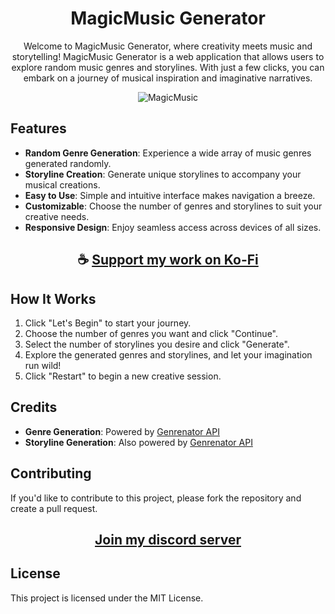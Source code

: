 <div align="center">

# MagicMusic Generator

Welcome to MagicMusic Generator, where creativity meets music and storytelling!
MagicMusic Generator is a web application that allows users to explore random music genres and storylines. With just a few clicks, you can embark on a journey of musical inspiration and imaginative narratives.

![MagicMusic](https://github.com/ThatSINEWAVE/MagicMusic/assets/133239148/eeb94517-612b-43a8-b7d4-47e3861a795c)

</div>

## Features

- **Random Genre Generation**: Experience a wide array of music genres generated randomly.
- **Storyline Creation**: Generate unique storylines to accompany your musical creations.
- **Easy to Use**: Simple and intuitive interface makes navigation a breeze.
- **Customizable**: Choose the number of genres and storylines to suit your creative needs.
- **Responsive Design**: Enjoy seamless access across devices of all sizes.

<div align="center">

## ☕ [Support my work on Ko-Fi](https://ko-fi.com/thatsinewave)

</div>

## How It Works

1. Click "Let's Begin" to start your journey.
2. Choose the number of genres you want and click "Continue".
3. Select the number of storylines you desire and click "Generate".
4. Explore the generated genres and storylines, and let your imagination run wild!
5. Click "Restart" to begin a new creative session.

## Credits

- **Genre Generation**: Powered by [Genrenator API](https://binaryjazz.us/wp-json/genrenator/v1/genre/)
- **Storyline Generation**: Also powered by [Genrenator API](https://binaryjazz.us/wp-json/genrenator/v1/story/)

## Contributing
If you'd like to contribute to this project, please fork the repository and create a pull request.

<div align="center">

## [Join my discord server](https://discord.gg/2nHHHBWNDw)

</div>

## License
This project is licensed under the MIT License.

